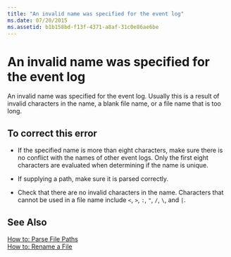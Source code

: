 ```yaml
---
title: "An invalid name was specified for the event log"
ms.date: 07/20/2015
ms.assetid: b1b158bd-f13f-4371-a8af-31c0e86ae6be
---
```

# An invalid name was specified for the event log
An invalid name was specified for the event log. Usually this is a result of invalid characters in the name, a blank file name, or a file name that is too long.  
  
## To correct this error  
  
-   If the specified name is more than eight characters, make sure there is no conflict with the names of other event logs. Only the first eight characters are evaluated when determining if the name is unique.  
  
-   If supplying a path, make sure it is parsed correctly.  
  
-   Check that there are no invalid characters in the name. Characters that cannot be used in a file name include `<`, `>`, `:`, `"`, `/`, `\`, and `|`.  
  
## See Also  
 [How to: Parse File Paths](../../visual-basic/developing-apps/programming/drives-directories-files/how-to-parse-file-paths.md)  
 [How to: Rename a File](../../visual-basic/developing-apps/programming/drives-directories-files/how-to-rename-a-file.md)  
 

